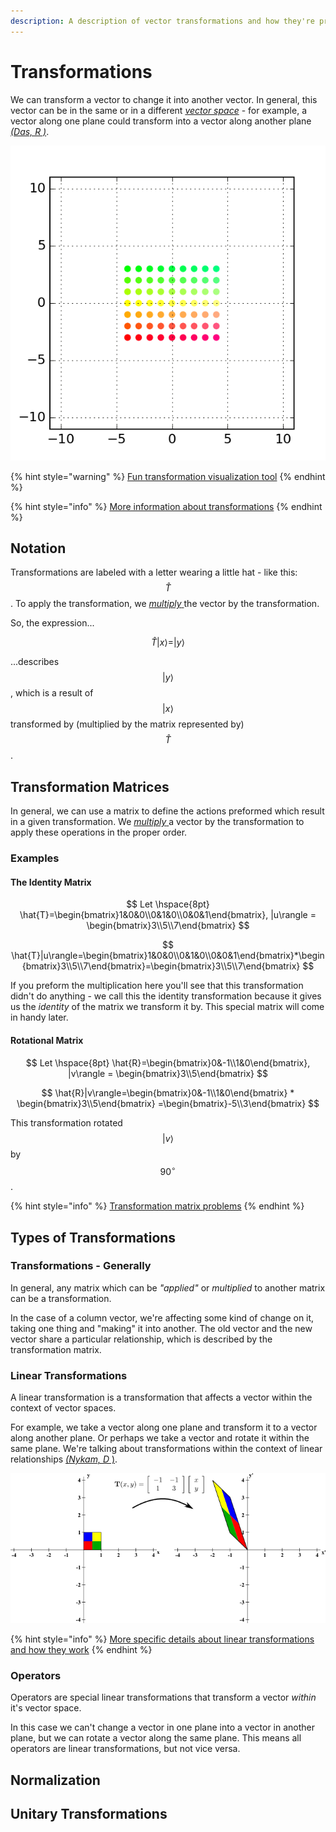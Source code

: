 ```yaml
---
description: A description of vector transformations and how they're preformed
---
```


# Transformations

We can transform a vector to change it into another vector. In general, this vector can be in the same or in a different [_vector space_](space-dimension-and-span.md#space) - for example, a vector along one plane could transform into a vector along another plane [_\(Das, R \)_](../untitled-1.md#animation-of-a-shear-matrix). 

![A shear matrix - stretches the grid along the x axis.](../.gitbook/assets/shear.gif)

{% hint style="warning" %}
[Fun transformation visualization tool](https://demonstrations.wolfram.com/MatrixTransformation/)
{% endhint %}

{% hint style="info" %}
[More information about transformations](https://www.khanacademy.org/math/precalculus/x9e81a4f98389efdf:matrices/x9e81a4f98389efdf:matrices-as-transformations/v/transforming-position-vector)
{% endhint %}

## Notation

Transformations are labeled with a letter wearing a little hat - like this: $$\hat{T}$$. To apply the transformation, we [_multiply_ ](vectors.md#matrix-multiplication)the vector by the transformation.

So, the expression...

$$
\hat{T}|x\rangle = |y\rangle
$$

...describes $$|y\rangle$$, which is a result of $$|x\rangle$$transformed by \(multiplied by the matrix represented by\) $$\hat{T}$$.

## Transformation Matrices

In general, we can use a matrix to define the actions preformed which result in a given transformation. We [_multiply_ ](vectors.md#multiplication)a vector by the transformation to apply these operations in the proper order.

### Examples

#### The Identity Matrix

$$
Let \hspace{8pt} \hat{T}=\begin{bmatrix}1&0&0\\0&1&0\\0&0&1\end{bmatrix}, |u\rangle = \begin{bmatrix}3\\5\\7\end{bmatrix}
$$

$$
\hat{T}|u\rangle=\begin{bmatrix}1&0&0\\0&1&0\\0&0&1\end{bmatrix}*\begin{bmatrix}3\\5\\7\end{bmatrix}=\begin{bmatrix}3\\5\\7\end{bmatrix}
$$

If you preform the multiplication here you'll see that this transformation didn't do anything - we call this the identity transformation because it gives us the _identity_ of the matrix we transform it by. This special matrix will come in handy later. 

#### Rotational Matrix

$$
Let \hspace{8pt} \hat{R}=\begin{bmatrix}0&-1\\1&0\end{bmatrix}, |v\rangle = \begin{bmatrix}3\\5\end{bmatrix}
$$

$$
\hat{R}|v\rangle=\begin{bmatrix}0&-1\\1&0\end{bmatrix} * \begin{bmatrix}3\\5\end{bmatrix} =\begin{bmatrix}-5\\3\end{bmatrix}
$$

This transformation rotated $$|v\rangle$$ by $$90^\circ$$.

{% hint style="info" %}
[Transformation matrix problems](https://www.khanacademy.org/math/algebra-home/alg-matrices/alg-matrices-as-transformations/e/multiplying_a_matrix_by_a_vector)
{% endhint %}

## Types of Transformations

### Transformations - Generally

In general, any matrix which can be _"applied"_ or _multiplied_ to another matrix can be a transformation. 

In the case of a column vector, we're affecting some kind of change on it, taking one thing and "making" it into another. The old vector and the new vector share a particular relationship, which is described by the transformation matrix.

### Linear Transformations

A linear transformation is a transformation that affects a vector within the context of vector spaces.

For example, we take a vector along one plane and transform it to a vector along another plane. Or perhaps we take a vector and rotate it within the same plane. We're talking about transformations within the context of linear relationships [_\(Nykam, D_ \)](../untitled-1.md#2-d-linear-transformation-image).

![A stretching and flipping two-dimensional linear transformation](../.gitbook/assets/linear_transformation_2d_m1_m1_1_3.png)

{% hint style="info" %}
[More specific details about linear transformations and how they work](https://www.khanacademy.org/math/linear-algebra/matrix-transformations/linear-transformations/v/linear-transformations)
{% endhint %}

### Operators

Operators are special linear transformations that transform a vector _within_ it's vector space.

In this case we can't change a vector in one plane into a vector in another plane, but we can rotate a vector along the same plane. This means all operators are linear transformations, but not vice versa.

## Normalization

## Unitary Transformations



